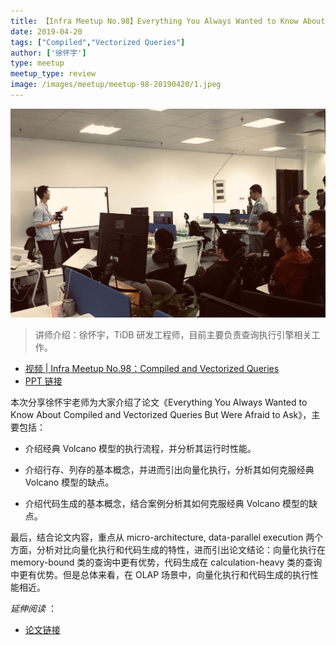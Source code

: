 ```yaml
---
title: 【Infra Meetup No.98】Everything You Always Wanted to Know About Compiled and Vectorized Queries But Were Afraid to Ask
date: 2019-04-20
tags: ["Compiled","Vectorized Queries"]
author: ['徐怀宇']
type: meetup
meetup_type: review
image: /images/meetup/meetup-98-20190420/1.jpeg
---
```


![徐怀宇 | TiDB 研发工程师](media/meetup-98-20190420/1.jpeg)

> 讲师介绍：徐怀宇，TiDB 研发工程师，目前主要负责查询执行引擎相关工作。

+ [视频 | Infra Meetup No.98：Compiled and Vectorized Queries](https://www.bilibili.com/video/av50329586)
+ [PPT 链接](https://eyun.baidu.com/s/3nxc8ESh)

本次分享徐怀宇老师为大家介绍了论文《Everything You Always Wanted to Know About Compiled and Vectorized Queries But Were Afraid to Ask》，主要包括：

- 介绍经典 Volcano 模型的执行流程，并分析其运行时性能。

- 介绍行存、列存的基本概念，并进而引出向量化执行，分析其如何克服经典 Volcano 模型的缺点。

- 介绍代码生成的基本概念，结合案例分析其如何克服经典 Volcano 模型的缺点。

最后，结合论文内容，重点从 micro-architecture, data-parallel execution 两个方面，分析对比向量化执行和代码生成的特性，进而引出论文结论：向量化执行在 memory-bound 类的查询中更有优势，代码生成在 calculation-heavy 类的查询中更有优势。但是总体来看，在 OLAP 场景中，向量化执行和代码生成的执行性能相近。

*延伸阅读* ：

- [论文链接](http://www.vldb.org/pvldb/vol11/p2209-kersten.pdf)


